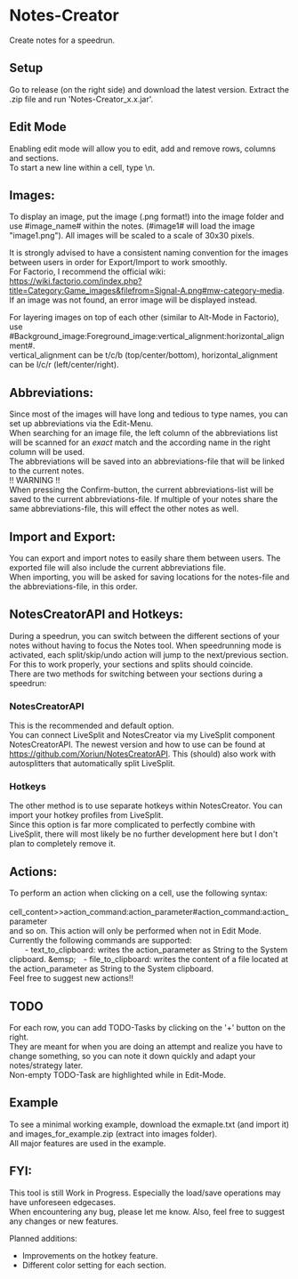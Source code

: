 # Notes-Creator

Create notes for a speedrun.

## Setup
Go to release (on the right side) and download the latest version. Extract the .zip file and run 'Notes-Creator_x.x.jar'.

## Edit Mode
Enabling edit mode will allow you to edit, add and remove rows, columns and sections.\
To start a new line within a cell, type \n.

## Images:
To display an image, put the image (.png format!) into the image folder and use #image_name# within the notes. (#image1# will load the image "image1.png").
All images will be scaled to a scale of 30x30 pixels.

It is strongly advised to have a consistent naming convention for the images between users in order for Export/Import to work smoothly.\
For Factorio, I recommend the official wiki: https://wiki.factorio.com/index.php?title=Category:Game_images&filefrom=Signal-A.png#mw-category-media. \
If an image was not found, an error image will be displayed instead.

For layering images on top of each other (similar to Alt-Mode in Factorio), use #Background_image:Foreground_image:vertical_alignment:horizontal_alignment#.\
vertical_alignment can be t/c/b (top/center/bottom), horizontal_alignment can be l/c/r (left/center/right).

## Abbreviations:
Since most of the images will have long and tedious to type names, you can set up abbreviations via the Edit-Menu.\
When searching for an image file, the left column of the abbreviations list will be scanned for an _exact_ match and the according name in the right column will be used.\
The abbreviations will be saved into an abbreviations-file that will be linked to the current notes.\
!! WARNING !!\
When pressing the Confirm-button, the current abbreviations-list will be saved to the current abbreviations-file.
If multiple of your notes share the same abbreviations-file, this will effect the other notes as well. 

## Import and Export:
You can export and import notes to easily share them between users.
The exported file will also include the current abbreviations file.\
When importing, you will be asked for saving locations for the notes-file and the abbreviations-file, in this order.

## NotesCreatorAPI and Hotkeys:
During a speedrun, you can switch between the different sections of your notes without having to focus the Notes tool.
When speedrunning mode is activated, each split/skip/undo action will jump to the next/previous section.
For this to work properly, your sections and splits should coincide.\
There are two methods for switching between your sections during a speedrun:
### NotesCreatorAPI
This is the recommended and default option.\
You can connect LiveSplit and NotesCreator via my LiveSplit component NotesCreatorAPI.
The newest version and how to use can be found at https://github.com/Xoriun/NotesCreatorAPI.
This (should) also work with autosplitters that automatically split LiveSplit. 
### Hotkeys
The other method is to use separate hotkeys within NotesCreator.
You can import your hotkey profiles from LiveSplit.\
Since this option is far more complicated to perfectly combine with LiveSplit, there will most likely be no further development here but I don't plan to completely remove it.

## Actions:
To perform an action when clicking on a cell, use the following syntax:\
&emsp;&emsp;cell_content>>action_command:action_parameter#action_command:action_parameter\
and so on.
This action will only be performed when not in Edit Mode.\
Currently the following commands are supported:\
&emsp;&emsp;- text_to_clipboard: writes the action_parameter as String to the System clipboard.
\&emsp;&emsp;- file_to_clipboard: writes the content of a file located at the action_parameter as String to the System clipboard.\
Feel free to suggest new actions!!

## TODO
For each row, you can add TODO-Tasks by clicking on the '+' button on the right.\
They are meant for when you are doing an attempt and realize you have to change something, so you can note it down quickly and adapt your notes/strategy later.\
Non-empty TODO-Task are highlighted while in Edit-Mode.

## Example
To see a minimal working example, download the exmaple.txt (and import it) and images_for_example.zip (extract into images folder).\
All major features are used in the example.

## FYI:
This tool is still Work in Progress.
Especially the load/save operations may have unforeseen edgecases.\
When encountering any bug, please let me know.
Also, feel free to suggest any changes or new features.

Planned additions:
 - Improvements on the hotkey feature.
 - Different color setting for each section.
